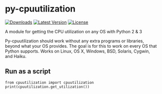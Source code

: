py-cpuutilization
=================

[![Downloads](https://pypip.in/d/py-cpuutilization/badge.png?period=month)](https://pypi.python.org/pypi/py-cpuutilization/)
[![Latest Version](https://pypip.in/v/py-cpuutilization/badge.png)](https://pypi.python.org/pypi/py-cpuutilization/)
[![License](https://pypip.in/license/py-cpuutilization/badge.png)](https://pypi.python.org/pypi/py-cpuutilization/)

A module for getting the CPU utilization on any OS with Python 2 & 3

Py-cpuutilization should work without any extra programs or libraries, beyond 
what your OS provides. The goal is for this to work on every OS that Python 
supports. Works on Linux, OS X, Windows, BSD, Solaris, Cygwin, and Haiku.

Run as a script
-----

    from cpuutilization import cpuutilization
    print(cpuutilization.get_utilization())

